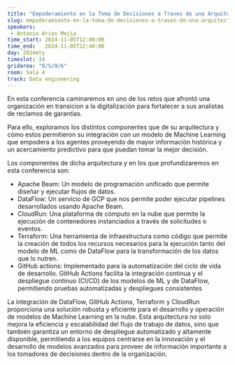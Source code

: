 ```yaml
---
title: "Empoderamiento en la Toma de Decisiones a Traves de una Arquitectura de Datos"
slug: empoderamiento-en-la-toma-de-decisiones-a-traves-de-una-arquitectura-de-datos
speakers:
 - Antonio Arias Mejía
time_start: 2024-11-05T12:00:00
time_end:   2024-11-05T12:40:00
day: 2024mty
timeslot: 14
gridarea: "8/5/9/6"
room: Sala 4
track: Data engineering
---
```


En esta conferencia caminaremos en uno de los retos que afrontó una organización en transicion a la digitalización para fortalecer a sus analistas de reclamos de garantías.

Para ello, exploramos los distintos componentes que de su arquitectura y cómo estos permitieron su integración con un modelo de Machine Learning que empodera a los agentes proveyendo de mayor información histórica y un acercamiento predictivo para que puedan tomar la mejor decisión.

Los componentes de dicha arquitectura y en los que profundizaremos en esta conferencia son:
 - Apache Beam: Un modelo de programación unificado que permite diseñar y ejecutar flujos de datos.
 - DataFlow: Un servicio de GCP que nos permite poder ejecutar pipelines desarrollados usando Apache Beam.
 - CloudRun: Una plataforma de cómputo en la nube que permite la ejecución de contenedores instanciados a través de solicitudes o eventos.
 - Terraform: Una herramienta de infraestructura como código que permite la creación de todos los recursos necesarios para la ejecución tanto del modelo de ML como de DataFlow para la transformación de los datos que lo nutren.
 - GitHub actions:  Implementado para la automatización del ciclo de vida de desarrollo. GitHub Actions facilita la integración continua y el despliegue continuo (CI/CD) de los modelos de ML y de DataFlow, permitiendo pruebas automatizadas y despliegues consistentes

La integración de DataFlow, GitHub Actions, Terraform y CloudRun proporciona una solución robusta y eficiente para el desarrollo y operación de modelos de Machine Learning en la nube. Esta arquitectura no solo mejora la eficiencia y escalabilidad del flujo de trabajo de datos, sino que también garantiza un entorno de despliegue automatizado y altamente disponible, permitiendo a los equipos centrarse en la innovación y el desarrollo de modelos avanzados para proveer de información importante a los tomadores de decisiones dentro de la organización.


